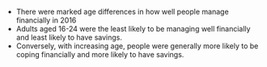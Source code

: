 -   There were marked age differences in how well people manage
    financially in 2016
-   Adults aged 16-24 were the least likely to be managing well
    financially and least likely to have savings. 
-   Conversely, with increasing age, people were generally more likely
    to be coping financially and more likely to have savings.
